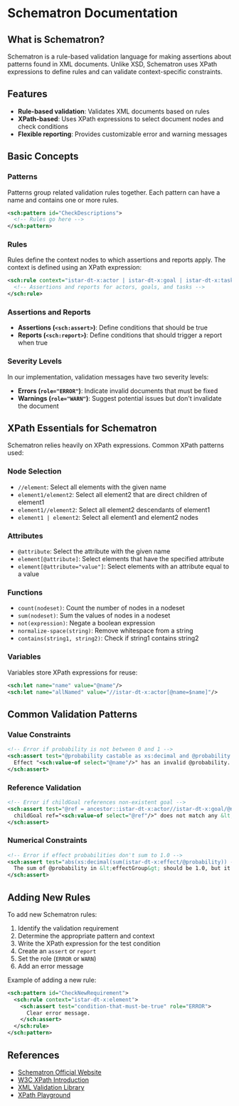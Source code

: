 # Schematron Documentation

## What is Schematron?

Schematron is a rule-based validation language for making assertions about patterns found in XML documents. Unlike XSD, Schematron uses XPath expressions to define rules and can validate context-specific constraints.

## Features

- **Rule-based validation**: Validates XML documents based on rules
- **XPath-based**: Uses XPath expressions to select document nodes and check conditions
- **Flexible reporting**: Provides customizable error and warning messages

## Basic Concepts

### Patterns

Patterns group related validation rules together. Each pattern can have a name and contains one or more rules.

```xml
<sch:pattern id="CheckDescriptions">
  <!-- Rules go here -->
</sch:pattern>
```

### Rules

Rules define the context nodes to which assertions and reports apply. The context is defined using an XPath expression:

```xml
<sch:rule context="istar-dt-x:actor | istar-dt-x:goal | istar-dt-x:task">
  <!-- Assertions and reports for actors, goals, and tasks -->
</sch:rule>
```

### Assertions and Reports

- **Assertions (`<sch:assert>`)**: Define conditions that should be true
- **Reports (`<sch:report>`)**: Define conditions that should trigger a report when true

### Severity Levels

In our implementation, validation messages have two severity levels:

- **Errors (`role="ERROR"`)**: Indicate invalid documents that must be fixed
- **Warnings (`role="WARN"`)**: Suggest potential issues but don't invalidate the document

## XPath Essentials for Schematron

Schematron relies heavily on XPath expressions. Common XPath patterns used:

### Node Selection

- `//element`: Select all elements with the given name
- `element1/element2`: Select all element2 that are direct children of element1
- `element1//element2`: Select all element2 descendants of element1
- `element1 | element2`: Select all element1 and element2 nodes

### Attributes

- `@attribute`: Select the attribute with the given name
- `element[@attribute]`: Select elements that have the specified attribute
- `element[@attribute="value"]`: Select elements with an attribute equal to a value

### Functions

- `count(nodeset)`: Count the number of nodes in a nodeset
- `sum(nodeset)`: Sum the values of nodes in a nodeset
- `not(expression)`: Negate a boolean expression
- `normalize-space(string)`: Remove whitespace from a string
- `contains(string1, string2)`: Check if string1 contains string2

### Variables

Variables store XPath expressions for reuse:

```xml
<sch:let name="name" value="@name"/>
<sch:let name="allNamed" value="//istar-dt-x:actor[@name=$name]"/>
```

## Common Validation Patterns

### Value Constraints

```xml
<!-- Error if probability is not between 0 and 1 -->
<sch:assert test="@probability castable as xs:decimal and @probability >= 0 and @probability <= 1" role="ERROR">
  Effect "<sch:value-of select="@name"/>" has an invalid @probability. It must be a decimal between 0 and 1.
</sch:assert>
```


### Reference Validation

```xml
<!-- Error if childGoal references non-existent goal -->
<sch:assert test="@ref = ancestor::istar-dt-x:actor//istar-dt-x:goal/@name" role="ERROR">
  childGoal ref="<sch:value-of select="@ref"/>" does not match any &lt;goal name="..."&gt;.
</sch:assert>
```

### Numerical Constraints

```xml
<!-- Error if effect probabilities don't sum to 1.0 -->
<sch:assert test="abs(xs:decimal(sum(istar-dt-x:effect/@probability)) - 1.0) le 0.001" role="ERROR">
  The sum of @probability in &lt;effectGroup&gt; should be 1.0, but it is <sch:value-of select="format-number(sum(istar-dt-x:effect/@probability), '0.000')"/>.
</sch:assert>
```

## Adding New Rules

To add new Schematron rules:

1. Identify the validation requirement
2. Determine the appropriate pattern and context
3. Write the XPath expression for the test condition
4. Create an `assert` or `report` 
5. Set the role (`ERROR` or `WARN`)
6. Add an error message

Example of adding a new rule:

```xml
<sch:pattern id="CheckNewRequirement">
  <sch:rule context="istar-dt-x:element">
    <sch:assert test="condition-that-must-be-true" role="ERROR">
      Clear error message.
    </sch:assert>
  </sch:rule>
</sch:pattern>
```

## References

- [Schematron Official Website](https://schematron.com/)
- [W3C XPath Introduction](https://www.w3schools.com/xml/xpath_intro.asp)
- [XML Validation Library](https://github.com/nina2dv/xml-istar-rl)
- [XPath Playground](https://xpath.playground.fontoxml.com)